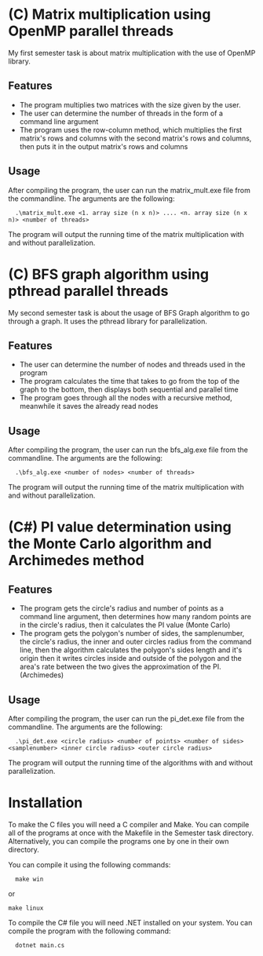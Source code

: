 
# (C) Matrix multiplication using OpenMP parallel threads

My first semester task is about matrix multiplication with the use of OpenMP library. 


## Features

- The program multiplies two matrices with the size given by the user.
- The user can determine the number of threads in the form of a command line argument
- The program uses the row-column method, which multiplies the first matrix's rows and columns with the second matrix's rows and columns, then puts it in the output matrix's rows and columns

## Usage

After compiling the program, the user can run the matrix_mult.exe file from the commandline.
The arguments are the following:
<br />
```CLI
  .\matrix_mult.exe <1. array size (n x n)> .... <n. array size (n x n)> <number of threads>
```
The program will output the running time of the matrix multiplication with and without parallelization.
<br />

# (C) BFS graph algorithm using pthread parallel threads

My second semester task is about the usage of BFS Graph algorithm to go through a graph. It uses the pthread library for parallelization.

## Features

- The user can determine the number of nodes and threads used in the program
- The program calculates the time that takes to go from the top of the graph to the bottom, then displays both sequential and parallel time
- The program goes through all the nodes with a recursive method, meanwhile it saves the already read nodes


## Usage

After compiling the program, the user can run the bfs_alg.exe file from the commandline.
The arguments are the following:
<br />
```CLI
  .\bfs_alg.exe <number of nodes> <number of threads>
```
The program will output the running time of the matrix multiplication with and without parallelization.
<br />

# (C#) PI value determination using the Monte Carlo algorithm and Archimedes method

## Features
- The program gets the circle's radius and number of points as a command line argument, then determines how many random points are in the circle's radius, then it calculates the PI value (Monte Carlo)
- The program gets the polygon's number of sides, the samplenumber, the circle's radius, the inner and outer circles radius from the command line, then the algorithm calculates the polygon's sides length and it's origin then it writes circles inside and outside of the polygon and the area's rate between the two gives the approximation of the PI. (Archimedes)


## Usage

After compiling the program, the user can run the pi_det.exe file from the commandline.
The arguments are the following:
<br />
```CLI
  .\pi_det.exe <circle radius> <number of points> <number of sides> <samplenumber> <inner circle radius> <outer circle radius>
```
The program will output the running time of the algorithms with and without parallelization.

# Installation

To make the C files you will need a C compiler and Make.
You can compile all of the programs at once with the Makefile in the Semester task directory.
Alternatively, you can compile the programs one by one in their own directory.

You can compile it using the following commands:
```Make
  make win
 ```
  or
  ```Make
  make linux
```

To compile the C# file you will need .NET installed on your system.
You can compile the program with the following command:
```.NET
  dotnet main.cs
```